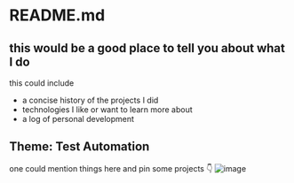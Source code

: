 # README.md
## this would be a good place to tell you about what I do
this could include 
* a concise history of the projects I did
* technologies I like or want to learn more about
* a log of personal development

## Theme: Test Automation
one could mention things here and pin some projects 👇
![image](https://github.com/globalworming/globalworming/assets/2108984/31e63559-88d4-493d-b3ec-fbedf6d22c22)


<!--
**globalworming/globalworming** is a ✨ _special_ ✨ repository because its `README.md` (this file) appears on your GitHub profile.

Here are some ideas to get you started:

- 🔭 I’m currently working on ...
- 🌱 I’m currently learning ...
- 👯 I’m looking to collaborate on ...
- 🤔 I’m looking for help with ...
- 💬 Ask me about ...
- 📫 How to reach me: ...
- 😄 Pronouns: ...
- ⚡ Fun fact: ...
-->
